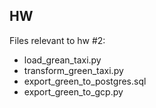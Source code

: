 ## HW

Files relevant to hw #2:
- load_grean_taxi.py
- transform_green_taxi.py
- export_green_to_postgres.sql
- export_green_to_gcp.py 	
